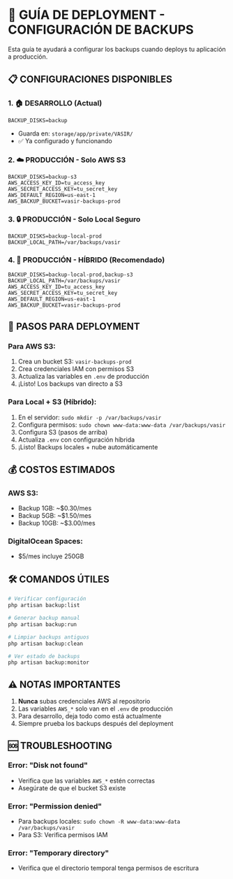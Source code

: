 # 🚀 GUÍA DE DEPLOYMENT - CONFIGURACIÓN DE BACKUPS

Esta guía te ayudará a configurar los backups cuando deploys tu aplicación a producción.

## 📋 CONFIGURACIONES DISPONIBLES

### 1. 🏠 DESARROLLO (Actual)
```env
BACKUP_DISKS=backup
```
- Guarda en: `storage/app/private/VASIR/`
- ✅ Ya configurado y funcionando

### 2. ☁️ PRODUCCIÓN - Solo AWS S3
```env
BACKUP_DISKS=backup-s3
AWS_ACCESS_KEY_ID=tu_access_key
AWS_SECRET_ACCESS_KEY=tu_secret_key
AWS_DEFAULT_REGION=us-east-1
AWS_BACKUP_BUCKET=vasir-backups-prod
```

### 3. 🔒 PRODUCCIÓN - Solo Local Seguro
```env
BACKUP_DISKS=backup-local-prod
BACKUP_LOCAL_PATH=/var/backups/vasir
```

### 4. 💎 PRODUCCIÓN - HÍBRIDO (Recomendado)
```env
BACKUP_DISKS=backup-local-prod,backup-s3
BACKUP_LOCAL_PATH=/var/backups/vasir
AWS_ACCESS_KEY_ID=tu_access_key
AWS_SECRET_ACCESS_KEY=tu_secret_key
AWS_DEFAULT_REGION=us-east-1
AWS_BACKUP_BUCKET=vasir-backups-prod
```

## 🎯 PASOS PARA DEPLOYMENT

### Para AWS S3:
1. Crea un bucket S3: `vasir-backups-prod`
2. Crea credenciales IAM con permisos S3
3. Actualiza las variables en `.env` de producción
4. ¡Listo! Los backups van directo a S3

### Para Local + S3 (Híbrido):
1. En el servidor: `sudo mkdir -p /var/backups/vasir`
2. Configura permisos: `sudo chown www-data:www-data /var/backups/vasir`
3. Configura S3 (pasos de arriba)
4. Actualiza `.env` con configuración híbrida
5. ¡Listo! Backups locales + nube automáticamente

## 💰 COSTOS ESTIMADOS

### AWS S3:
- Backup 1GB: ~$0.30/mes
- Backup 5GB: ~$1.50/mes
- Backup 10GB: ~$3.00/mes

### DigitalOcean Spaces:
- $5/mes incluye 250GB

## 🛠️ COMANDOS ÚTILES

```bash
# Verificar configuración
php artisan backup:list

# Generar backup manual
php artisan backup:run

# Limpiar backups antiguos
php artisan backup:clean

# Ver estado de backups
php artisan backup:monitor
```

## ⚠️ NOTAS IMPORTANTES

1. **Nunca** subas credenciales AWS al repositorio
2. Las variables `AWS_*` solo van en el `.env` de producción
3. Para desarrollo, deja todo como está actualmente
4. Siempre prueba los backups después del deployment

## 🆘 TROUBLESHOOTING

### Error: "Disk not found"
- Verifica que las variables `AWS_*` estén correctas
- Asegúrate de que el bucket S3 existe

### Error: "Permission denied"
- Para backups locales: `sudo chown -R www-data:www-data /var/backups/vasir`
- Para S3: Verifica permisos IAM

### Error: "Temporary directory"
- Verifica que el directorio temporal tenga permisos de escritura
